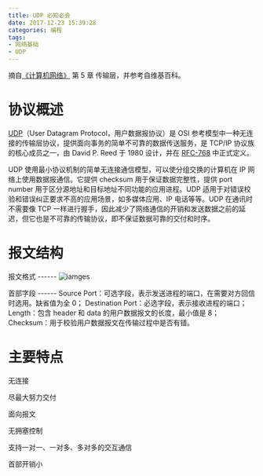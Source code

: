 ```yaml
---
title: UDP 必知必会
date: 2017-12-23 15:39:28
categories: 编程
tags:
- 网络基础
- UDP
---
```

摘自[《计算机网络》](https://book.douban.com/subject/26960678/) 第 5 章 传输层，并参考自维基百科。<!-- more -->

# 协议概述
[UDP](https://en.wikipedia.org/wiki/User_Datagram_Protocol)（User Datagram Protocol，用户数据报协议）是 OSI 参考模型中一种无连接的传输层协议，提供面向事务的简单不可靠的数据传送服务，是 TCP/IP 协议族的核心成员之一，由 David P. Reed 于 1980 设计，并在 [RFC-768](https://tools.ietf.org/html/rfc768) 中正式定义。

UDP 使用最小协议机制的简单无连接通信模型，可以使分组交换的计算机在 IP 网络上使用数据报通信。它提供 checksum 用于保证数据完整性，提供 port number 用于区分源地址和目标地址不同功能的应用进程。UDP 适用于对错误校验和错误纠正要求不高的应用场景，如多媒体应用、IP 电话等等。UDP 在通讯时不需要像 TCP 一样进行握手，因此减少了网络通信的开销和发送数据之前的延迟，但它也是不可靠的传输协议，即不保证数据可靠的交付和时序。

# 报文结构
报文格式
\-\-\-\-\-\-
![iamges](http://ogvr8n3tg.bkt.clouddn.com/UDP%E5%BF%85%E7%9F%A5%E5%BF%85%E4%BC%9A/1.png)

首部字段
\-\-\-\-\-\-
Source Port：可选字段，表示发送进程的端口，在需要对方回信时选用。缺省值为全 0；
Destination Port：必选字段，表示接收进程的端口；
Length：包含 header 和 data 的用户数据报文的长度，最小值是 8；
Checksum：用于校验用户数据报文在传输过程中是否有错。

# 主要特点
无连接

尽最大努力交付

面向报文

无拥塞控制

支持一对一、一对多、多对多的交互通信

首部开销小